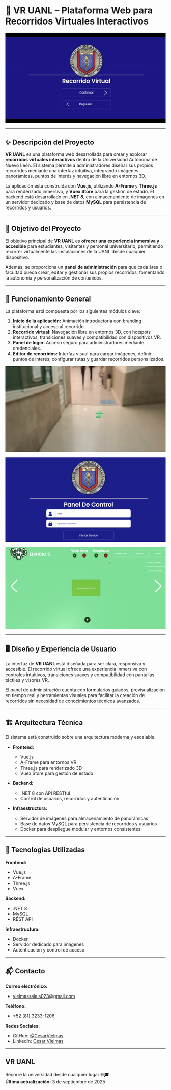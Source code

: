 <!--proyect_tittle-->
# 🏫 VR UANL – Plataforma Web para Recorridos Virtuales Interactivos

<!--proyect_image1_proyect_markdown/image1.gif-->
![Inicio animado de la aplicación](proyect_markdown/image1.gif)

---

<!--proyect_subtitle_description-->
## ✨ Descripción del Proyecto

<!--proyect_content_description-->
**VR UANL** es una plataforma web desarrollada para crear y explorar **recorridos virtuales interactivos** dentro de la Universidad Autónoma de Nuevo León. El sistema permite a administradores diseñar sus propios recorridos mediante una interfaz intuitiva, integrando imágenes panorámicas, puntos de interés y navegación libre en entornos 3D.

La aplicación está construida con **Vue.js**, utilizando **A-Frame** y **Three.js** para renderizado inmersivo, y **Vuex Store** para la gestión de estado. El backend está desarrollado en **.NET 8**, con almacenamiento de imágenes en un servidor dedicado y base de datos **MySQL** para persistencia de recorridos y usuarios.

---

<!--proyect_subtitle_objective-->
## 🎯 Objetivo del Proyecto

<!--proyect_content_objective-->
El objetivo principal de **VR UANL** es **ofrecer una experiencia inmersiva y accesible** para estudiantes, visitantes y personal universitario, permitiendo recorrer virtualmente las instalaciones de la UANL desde cualquier dispositivo.

Además, se proporciona un **panel de administración** para que cada área o facultad pueda crear, editar y gestionar sus propios recorridos, fomentando la autonomía y personalización de contenidos.

---

<!--proyect_subtitle_functionality-->
## 🧩 Funcionamiento General

<!--proyect_content_functionality-->
La plataforma está compuesta por los siguientes módulos clave:

1. **Inicio de la aplicación:** Animación introductoria con branding institucional y acceso al recorrido.  
2. **Recorrido virtual:** Navegación libre en entornos 3D, con hotspots interactivos, transiciones suaves y compatibilidad con dispositivos VR.  
3. **Panel de login:** Acceso seguro para administradores mediante credenciales.  
4. **Editor de recorridos:** Interfaz visual para cargar imágenes, definir puntos de interés, configurar rutas y guardar recorridos personalizados.

<!--proyect_image2_proyect_markdown/image2.png-->
![Recorrido virtual en funcionamiento](proyect_markdown/image2.png)

<!--proyect_image3_proyect_markdown/image3.png-->
![Panel de control – Login de administrador](proyect_markdown/image3.png)

<!--proyect_image4_proyect_markdown/image4.png-->
![Editor visual de recorridos virtuales](proyect_markdown/image4.png)

---

<!--proyect_subtitle_designUX-->
## 🖥️ Diseño y Experiencia de Usuario

<!--proyect_content_designUX-->
La interfaz de **VR UANL** está diseñada para ser clara, responsiva y accesible. El recorrido virtual ofrece una experiencia inmersiva con controles intuitivos, transiciones suaves y compatibilidad con pantallas táctiles y visores VR.

El panel de administración cuenta con formularios guiados, previsualización en tiempo real y herramientas visuales para facilitar la creación de recorridos sin necesidad de conocimientos técnicos avanzados.

---

<!--proyect_subtitle_architecture-->
## 🏗️ Arquitectura Técnica

<!--proyect_content_architecture-->
El sistema está construido sobre una arquitectura moderna y escalable:

- **Frontend:**  
  - Vue.js  
  - A-Frame para entornos VR  
  - Three.js para renderizado 3D  
  - Vuex Store para gestión de estado  

- **Backend:**  
  - .NET 8 con API RESTful  
  - Control de usuarios, recorridos y autenticación  

- **Infraestructura:**  
  - Servidor de imágenes para almacenamiento de panorámicas  
  - Base de datos MySQL para persistencia de recorridos y usuarios  
  - Docker para despliegue modular y entornos consistentes

---

<!--proyect_subtitle_technologies-->
## 🔧 Tecnologías Utilizadas

<!--proyect_content_technologies-->
**Frontend:**
- Vue.js  
- A-Frame  
- Three.js  
- Vuex  

**Backend:**
- .NET 8  
- MySQL  
- REST API  

**Infraestructura:**
- Docker  
- Servidor dedicado para imágenes  
- Autenticación y control de acceso

---

<!--proyect_subtitle_contact-->
## 📬 Contacto

<!--proyect_content_contact-->
**Correo electrónico:**
- vielmassalais023@gmail.com  

**Teléfono:**
- +52 (81) 3233-1206  

**Redes Sociales:**
- GitHub: [@CesarVielmas](https://github.com/CesarVielmas)  
- LinkedIn: [Cesar Vielmas](https://www.linkedin.com/in/cesar-vielmas-324a9b218/)  

---

<!--proyect_subtitle_footer-->
## VR UANL

<!--proyect_content_footer-->
Recorre la universidad desde cualquier lugar 🌐🎓  
**Última actualización:** 3 de septiembre de 2025
